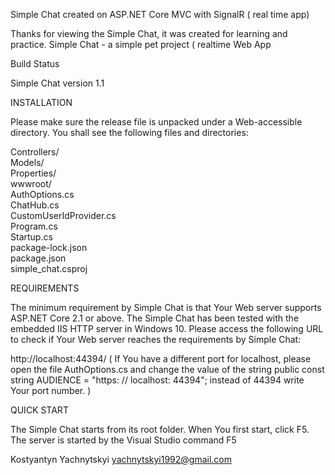 

Simple Chat created on ASP.NET Core MVC with SignalR ( real time app)

Thanks for viewing the Simple Chat, it was created for learning and practice. Simple Chat - a simple pet project ( realtime Web App 

Build Status

Simple Chat version 1.1

INSTALLATION

Please make sure the release file is unpacked under a Web-accessible directory. You shall see the following files and directories:

Controllers/  
Models/  
Properties/  
wwwroot/  
AuthOptions.cs  
ChatHub.cs    
CustomUserIdProvider.cs   
Program.cs   
Startup.cs     
package-lock.json   
package.json   
simple_chat.csproj

REQUIREMENTS

The minimum requirement by Simple Chat is that Your Web server supports ASP.NET Core 2.1 or above. The Simple Chat has been tested with the embedded IIS HTTP server in Windows 10. Please access the following URL to check if Your Web server reaches the requirements by Simple Chat:

http://localhost:44394/ ( If You have a different port for localhost, please open the file AuthOptions.cs and change the value of the string public const string AUDIENCE = "https: // localhost: 44394"; instead of 44394 write Your port number.  )

QUICK START

The Simple Chat starts from its root folder. When You first start, click F5. The server is started by the Visual Studio command F5

Kostyantyn Yachnytskyi yachnytskyi1992@gmail.com

